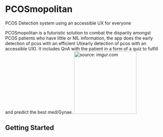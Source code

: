 # PCOSmopolitan
PCOS Detection system using an accessible UX for everyone

PCOSmopolitan is a futuristic solution to combat the disparity amongst PCOS patients who have little or NIL information, the app does the early detection of pcos with an efficient UI(early detection of pcos with an accessible UX). It includes QnA with the patient in a form of a quiz to fulfill and predict the best med/Gynae.
<a href="https://imgur.com/00aKlZg"><img src="https://i.imgur.com/00aKlZg.png" title="source: imgur.com" height=200 width=200/></a>

## Getting Started
